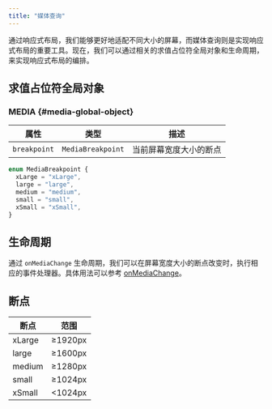 ```yaml
---
title: "媒体查询"
---
```


通过响应式布局，我们能够更好地适配不同大小的屏幕，而媒体查询则是实现响应式布局的重要工具。现在，我们可以通过相关的求值占位符全局对象和生命周期，来实现响应式布局的编排。

## 求值占位符全局对象

### MEDIA {#media-global-object}

| 属性         | 类型              | 描述                   |
| ------------ | ----------------- | ---------------------- |
| `breakpoint` | `MediaBreakpoint` | 当前屏幕宽度大小的断点 |

```ts
enum MediaBreakpoint {
  xLarge = "xLarge",
  large = "large",
  medium = "medium",
  small = "small",
  xSmall = "xSmall",
}
```

## 生命周期

通过 `onMediaChange` 生命周期，我们可以在屏幕宽度大小的断点改变时，执行相应的事件处理器。具体用法可以参考 [onMediaChange]。

## 断点

| 断点   | 范围     |
| ------ | -------- |
| xLarge | ≥1920px  |
| large  | ≥1600px  |
| medium | ≥1280px  |
| small  | ≥1024px  |
| xSmall | \<1024px |

[onmediachange]: brick-life-cycle.md#on-media-change
